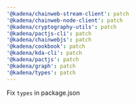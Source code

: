 ```yaml
---
'@kadena/chainweb-stream-client': patch
'@kadena/chainweb-node-client': patch
'@kadena/cryptography-utils': patch
'@kadena/pactjs-cli': patch
'@kadena/chainwebjs': patch
'@kadena/cookbook': patch
'@kadena/kda-cli': patch
'@kadena/pactjs': patch
'@kadena/graph': patch
'@kadena/types': patch
---
```


Fix `types` in package.json
